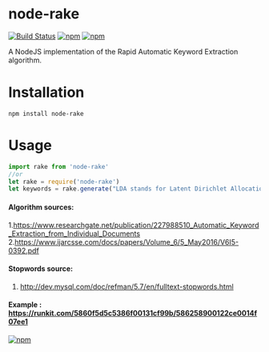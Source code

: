 # node-rake
[![Build Status](https://travis-ci.org/waseem18/node-rake.svg?branch=master)](https://travis-ci.org/waseem18/node-rake) [![npm](https://img.shields.io/npm/dm/node-rake.svg)](https://www.npmjs.com/package/node-rake)   [![npm](https://img.shields.io/npm/v/node-rake.svg)]()


A NodeJS implementation of the Rapid Automatic Keyword Extraction algorithm.

# Installation
`npm install node-rake`

# Usage

```javascript
import rake from 'node-rake'
//or
let rake = require('node-rake')
let keywords = rake.generate("LDA stands for Latent Dirichlet Allocation")
```

#### Algorithm sources:
  1.https://www.researchgate.net/publication/227988510_Automatic_Keyword_Extraction_from_Individual_Documents
  2.https://www.ijarcsse.com/docs/papers/Volume_6/5_May2016/V6I5-0392.pdf
  
#### Stopwords source:
  1. http://dev.mysql.com/doc/refman/5.7/en/fulltext-stopwords.html
  
  
#### Example : https://runkit.com/5860f5d5c5386f00131cf99b/586258900122ce0014f07ee1
  
  
  
  
[![npm](https://img.shields.io/npm/l/node-rake.svg)]()
